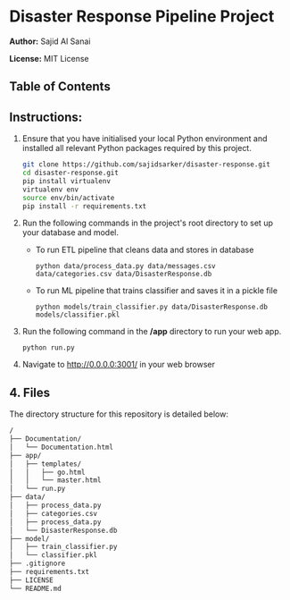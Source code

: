 # Disaster Response Pipeline Project

**Author:** Sajid Al Sanai

**License:** MIT License

## Table of Contents

## Instructions:
1. Ensure that you have initialised your local Python environment and installed all relevant Python packages required by this project.

    ```bash
    git clone https://github.com/sajidsarker/disaster-response.git
    cd disaster-response.git
    pip install virtualenv
    virtualenv env
    source env/bin/activate
    pip install -r requirements.txt
    ```

2. Run the following commands in the project's root directory to set up your database and model.

    - To run ETL pipeline that cleans data and stores in database
    
        `python data/process_data.py data/messages.csv data/categories.csv data/DisasterResponse.db`
        
    - To run ML pipeline that trains classifier and saves it in a pickle file
    
        `python models/train_classifier.py data/DisasterResponse.db models/classifier.pkl`

3. Run the following command in the **/app** directory to run your web app.

    `python run.py`

4. Navigate to http://0.0.0.0:3001/ in your web browser

## 4. Files

The directory structure for this repository is detailed below:

```bash
/
├── Documentation/
│   └── Documentation.html
├── app/
│   ├── templates/
│   │   ├── go.html
│   │   └── master.html
│   └── run.py
├── data/
│   ├── process_data.py
│   ├── categories.csv
│   ├── process_data.py
│   └── DisasterResponse.db
├── model/
│   ├── train_classifier.py
│   └── classifier.pkl
├── .gitignore
├── requirements.txt
├── LICENSE
└── README.md
```
